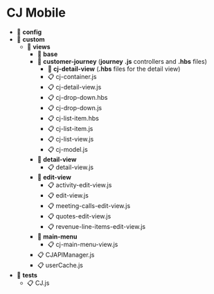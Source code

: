 CJ Mobile
=============================

- :file_folder: **config**
- :open_file_folder: **custom**
	- :open_file_folder: **views**
		- :file_folder: **base**
		- :open_file_folder: **customer-journey** (**journey** **.js** controllers and **.hbs** files)
			- :file_folder: **cj-detail-view** (**.hbs** files for the detail view)
			- :clipboard: cj-container.js
			- :clipboard: cj-detail-view.js
			- :clipboard: cj-drop-down.hbs
			- :clipboard: cj-drop-down.js
			- :clipboard: cj-list-item.hbs
			- :clipboard: cj-list-item.js
			- :clipboard: cj-list-view.js
			- :clipboard: cj-model.js
		- :open_file_folder: **detail-view**
			- :clipboard: detail-view.js
		- :open_file_folder: **edit-view**
			- :clipboard: activity-edit-view.js
			- :clipboard: edit-view.js
			- :clipboard: meeting-calls-edit-view.js
			- :clipboard: quotes-edit-view.js
			- :clipboard: revenue-line-items-edit-view.js
		- :open_file_folder: **main-menu**
			- :clipboard: cj-main-menu-view.js
		- :clipboard: CJAPIManager.js
		- :clipboard: userCache.js
- :open_file_folder: **tests**
	- :clipboard: CJ.js
    		
